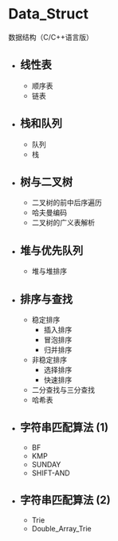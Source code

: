 # Data_Struct
数据结构（C/C++语言版）

* ## 线性表
  * 顺序表
  * 链表
* ## 栈和队列
  * 队列
  * 栈
* ## 树与二叉树
  * 二叉树的前中后序遍历
  * 哈夫曼编码
  * 二叉树的广义表解析
* ## 堆与优先队列
  * 堆与堆排序
* ## 排序与查找
  * 稳定排序
    * 插入排序
    * 冒泡排序
    * 归并排序
  * 非稳定排序 
    * 选择排序
    * 快速排序
  * 二分查找与三分查找
  * 哈希表
* ## 字符串匹配算法 (1)
  * BF
  * KMP
  * SUNDAY
  * SHIFT-AND
* ## 字符串匹配算法 (2)
  * Trie
  * Double_Array_Trie